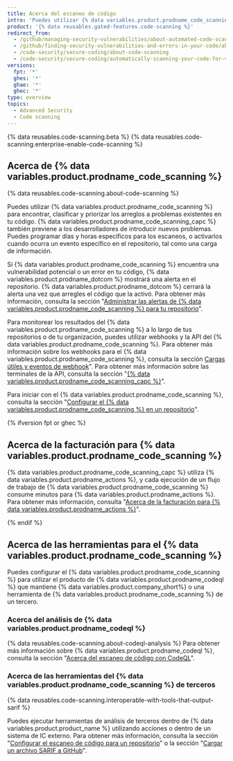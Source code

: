 ```yaml
---
title: Acerca del escaneo de código
intro: 'Puedes utilizar {% data variables.product.prodname_code_scanning %} para encontrar vulnerabilidades de seguridad y errores en el código de tu proyecto en {% data variables.product.prodname_dotcom %}.'
product: '{% data reusables.gated-features.code-scanning %}'
redirect_from:
  - /github/managing-security-vulnerabilities/about-automated-code-scanning
  - /github/finding-security-vulnerabilities-and-errors-in-your-code/about-code-scanning
  - /code-security/secure-coding/about-code-scanning
  - /code-security/secure-coding/automatically-scanning-your-code-for-vulnerabilities-and-errors/about-code-scanning
versions:
  fpt: '*'
  ghes: '*'
  ghae: '*'
  ghec: '*'
type: overview
topics:
  - Advanced Security
  - Code scanning
---
```


<!--For this article in earlier GHES versions, see /content/github/finding-security-vulnerabilities-and-errors-in-your-code-->

{% data reusables.code-scanning.beta %}
{% data reusables.code-scanning.enterprise-enable-code-scanning %}

## Acerca de {% data variables.product.prodname_code_scanning %}

{% data reusables.code-scanning.about-code-scanning %}

Puedes utilizar {% data variables.product.prodname_code_scanning %} para encontrar, clasificar y priorizar los arreglos a problemas existentes en tu código. {% data variables.product.prodname_code_scanning_capc %} también previene a los desarrolladores de introducir nuevos problemas. Puedes programar días y horas específicos para los escaneos, o activarlos cuando ocurra un evento específico en el repositorio, tal como una carga de información.

Si {% data variables.product.prodname_code_scanning %} encuentra una vulnerabilidad potencial o un error en tu código, {% data variables.product.prodname_dotcom %} mostrará una alerta en el repositorio. {% data variables.product.prodname_dotcom %} cerrará la alerta una vez que arregles el código que la activó. Para obtener más información, consulta la sección "[Administrar las alertas de {% data variables.product.prodname_code_scanning %} para tu repositorio](/code-security/secure-coding/managing-code-scanning-alerts-for-your-repository)".

Para monitorear los resultados del {% data variables.product.prodname_code_scanning %} a lo largo de tus repositorios o de tu organización, puedes utilizar webhooks y la API del {% data variables.product.prodname_code_scanning %}. Para obtener más información sobre los webhooks para el {% data variables.product.prodname_code_scanning %}, consulta la sección [Cargas útiles y eventos de webhook](/developers/webhooks-and-events/webhook-events-and-payloads#code_scanning_alert)". Para obtener más información sobre las terminales de la API, consulta la sección "[{% data variables.product.prodname_code_scanning_capc %}](/rest/reference/code-scanning)".

Para iniciar con el {% data variables.product.prodname_code_scanning %}, consulta la sección "[Configurar el {% data variables.product.prodname_code_scanning %} en un repositorio](/code-security/secure-coding/setting-up-code-scanning-for-a-repository)".

{% ifversion fpt or ghec %}

## Acerca de la facturación para {% data variables.product.prodname_code_scanning %}

{% data variables.product.prodname_code_scanning_capc %} utiliza {% data variables.product.prodname_actions %}, y cada ejecución de un flujo de trabajo de {% data variables.product.prodname_code_scanning %} consume minutos para {% data variables.product.prodname_actions %}. Para obtener más información, consulta "[Acerca de la facturación para {% data variables.product.prodname_actions %}](/billing/managing-billing-for-github-actions/about-billing-for-github-actions)".

{% endif %}

## Acerca de las herramientas para el {% data variables.product.prodname_code_scanning %}

Puedes configurar el {% data variables.product.prodname_code_scanning %} para utilizar el producto de {% data variables.product.prodname_codeql %} que mantiene {% data variables.product.company_short%} o una herramienta de {% data variables.product.prodname_code_scanning %} de un tercero.

### Acerca del análisis de {% data variables.product.prodname_codeql %}

{% data reusables.code-scanning.about-codeql-analysis %} Para obtener más información sobre {% data variables.product.prodname_codeql %}, consulta la sección "[Acerca del escaneo de código con CodeQL](/code-security/secure-coding/automatically-scanning-your-code-for-vulnerabilities-and-errors/about-code-scanning-with-codeql)".

### Acerca de las herramientas del {% data variables.product.prodname_code_scanning %} de terceros

{% data reusables.code-scanning.interoperable-with-tools-that-output-sarif %}

Puedes ejecutar herramientas de análisis de terceros dentro de {% data variables.product.product_name %} utilizando acciones o dentro de un sistema de IC externo. Para obtener más información, consulta la sección "[Configurar el escaneo de código para un repositorio](/code-security/secure-coding/setting-up-code-scanning-for-a-repository)" o la sección "[Cargar un archivo SARIF a GitHub](/code-security/secure-coding/uploading-a-sarif-file-to-github)".
